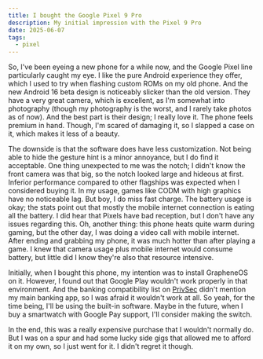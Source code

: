 ```yaml
---
title: I bought the Google Pixel 9 Pro
description: My initial impression with the Pixel 9 Pro
date: 2025-06-07
tags:
  - pixel
---
```


So, I've been eyeing a new phone for a while now, and the Google Pixel line particularly caught my eye.
I like the pure Android experience they offer, which I used to try when flashing custom ROMs on my old phone. And the new Android 16 beta design is noticeably slicker than the old version. They have a very great camera, which is excellent, as I'm somewhat into photography (though my photography is the worst, and I rarely take photos as of now). And the best part is their design; I really love it. The phone feels premium in hand. Though, I'm scared of damaging it, so I slapped a case on it, which makes it less of a beauty.

The downside is that the software does have less customization. Not being able to hide the gesture hint is a minor annoyance, but I do find it acceptable.
One thing unexpected to me was the notch; I didn't know the front camera was that big, so the notch looked large and hideous at first. Inferior performance compared to other flagships was expected when I considered buying it. In my usage, games like CODM with high graphics have no noticeable lag. But boy, I do miss fast charge. The battery usage is okay; the stats point out that mostly the mobile internet connection is eating all the battery. I did hear that Pixels have bad reception, but I don't have any issues regarding this. Oh, another thing: this phone heats quite warm during gaming, but the other day, I was doing a video call with mobile internet. After ending and grabbing my phone, it was much hotter than after playing a game. I knew that camera usage plus mobile internet would consume battery, but little did I know they're also that resource intensive.

Initially, when I bought this phone, my intention was to install GrapheneOS on it. However, I found out that Google Play wouldn't work properly in that environment. And the banking compatibility list on [PrivSec](https://privsec.dev/posts/android/banking-applications-compatibility-with-grapheneos/#vietnam) didn't mention my main banking app, so I was afraid it wouldn't work at all. So yeah, for the time being, I'll be using the built-in software. Maybe in the future, when I buy a smartwatch with Google Pay support, I'll consider making the switch.

In the end, this was a really expensive purchase that I wouldn't normally do. But I was on a spur and had some lucky side gigs that allowed me to afford it on my own, so I just went for it. I didn't regret it though.
